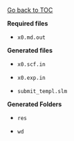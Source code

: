 [Go back to TOC](../../../README.md)

**Required files**

* `x0.md.out`


**Generated files**

* `x0.scf.in`

* `x0.exp.in`

* `submit_templ.slm`


**Generated Folders**

* `res`

* `wd`

